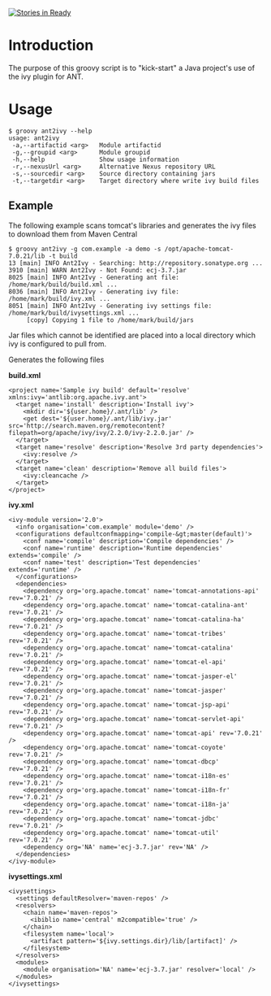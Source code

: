 [![Stories in Ready](https://badge.waffle.io/myspotontheweb/ant2ivy.png?label=ready)](http://waffle.io/myspotontheweb/ant2ivy) 

Introduction
============
The purpose of this groovy script is to "kick-start" a Java project's use of
the ivy plugin for ANT.

Usage
=====

    $ groovy ant2ivy --help
    usage: ant2ivy
     -a,--artifactid <arg>   Module artifactid
     -g,--groupid <arg>      Module groupid
     -h,--help               Show usage information
     -r,--nexusUrl <arg>     Alternative Nexus repository URL
     -s,--sourcedir <arg>    Source directory containing jars
     -t,--targetdir <arg>    Target directory where write ivy build files

Example
-------
The following example scans tomcat's libraries and generates the ivy files to download them from Maven Central

    $ groovy ant2ivy -g com.example -a demo -s /opt/apache-tomcat-7.0.21/lib -t build
    13 [main] INFO Ant2Ivy - Searching: http://repository.sonatype.org ...
    3910 [main] WARN Ant2Ivy - Not Found: ecj-3.7.jar
    8025 [main] INFO Ant2Ivy - Generating ant file: /home/mark/build/build.xml ...
    8036 [main] INFO Ant2Ivy - Generating ivy file: /home/mark/build/ivy.xml ...
    8051 [main] INFO Ant2Ivy - Generating ivy settings file: /home/mark/build/ivysettings.xml ...
         [copy] Copying 1 file to /home/mark/build/jars

Jar files which cannot be identified are placed into a local directory which 
ivy is configured to pull from.

Generates the following files

**build.xml**

    <project name='Sample ivy build' default='resolve' xmlns:ivy='antlib:org.apache.ivy.ant'>
      <target name='install' description='Install ivy'>
        <mkdir dir='${user.home}/.ant/lib' />
        <get dest='${user.home}/.ant/lib/ivy.jar' src='http://search.maven.org/remotecontent?filepath=org/apache/ivy/ivy/2.2.0/ivy-2.2.0.jar' />
      </target>
      <target name='resolve' description='Resolve 3rd party dependencies'>
        <ivy:resolve />
      </target>
      <target name='clean' description='Remove all build files'>
        <ivy:cleancache />
      </target>
    </project>


**ivy.xml**

    <ivy-module version='2.0'>
      <info organisation='com.example' module='demo' />
      <configurations defaultconfmapping='compile-&gt;master(default)'>
        <conf name='compile' description='Compile dependencies' />
        <conf name='runtime' description='Runtime dependencies' extends='compile' />
        <conf name='test' description='Test dependencies' extends='runtime' />
      </configurations>
      <dependencies>
        <dependency org='org.apache.tomcat' name='tomcat-annotations-api' rev='7.0.21' />
        <dependency org='org.apache.tomcat' name='tomcat-catalina-ant' rev='7.0.21' />
        <dependency org='org.apache.tomcat' name='tomcat-catalina-ha' rev='7.0.21' />
        <dependency org='org.apache.tomcat' name='tomcat-tribes' rev='7.0.21' />
        <dependency org='org.apache.tomcat' name='tomcat-catalina' rev='7.0.21' />
        <dependency org='org.apache.tomcat' name='tomcat-el-api' rev='7.0.21' />
        <dependency org='org.apache.tomcat' name='tomcat-jasper-el' rev='7.0.21' />
        <dependency org='org.apache.tomcat' name='tomcat-jasper' rev='7.0.21' />
        <dependency org='org.apache.tomcat' name='tomcat-jsp-api' rev='7.0.21' />
        <dependency org='org.apache.tomcat' name='tomcat-servlet-api' rev='7.0.21' />
        <dependency org='org.apache.tomcat' name='tomcat-api' rev='7.0.21' />
        <dependency org='org.apache.tomcat' name='tomcat-coyote' rev='7.0.21' />
        <dependency org='org.apache.tomcat' name='tomcat-dbcp' rev='7.0.21' />
        <dependency org='org.apache.tomcat' name='tomcat-i18n-es' rev='7.0.21' />
        <dependency org='org.apache.tomcat' name='tomcat-i18n-fr' rev='7.0.21' />
        <dependency org='org.apache.tomcat' name='tomcat-i18n-ja' rev='7.0.21' />
        <dependency org='org.apache.tomcat' name='tomcat-jdbc' rev='7.0.21' />
        <dependency org='org.apache.tomcat' name='tomcat-util' rev='7.0.21' />
        <dependency org='NA' name='ecj-3.7.jar' rev='NA' />
      </dependencies>
    </ivy-module>


**ivysettings.xml**

    <ivysettings>
      <settings defaultResolver='maven-repos' />
      <resolvers>
        <chain name='maven-repos'>
          <ibiblio name='central' m2compatible='true' />
        </chain>
        <filesystem name='local'>
          <artifact pattern='${ivy.settings.dir}/lib/[artifact]' />
        </filesystem>
      </resolvers>
      <modules>
        <module organisation='NA' name='ecj-3.7.jar' resolver='local' />
      </modules>
    </ivysettings>

